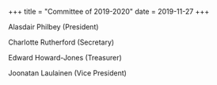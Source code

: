 +++
title = "Committee of 2019-2020"
date = 2019-11-27 
+++

Alasdair Philbey (President)

Charlotte Rutherford (Secretary)

Edward Howard-Jones (Treasurer)

Joonatan Laulainen (Vice President)
